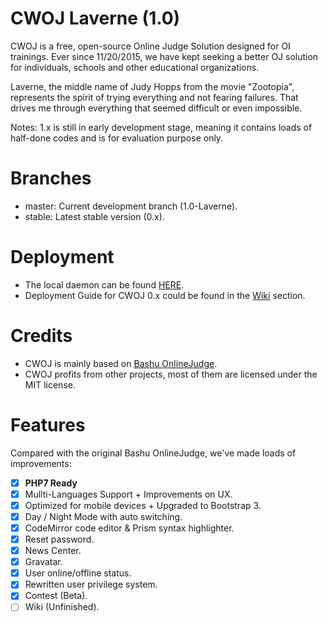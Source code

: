 # CWOJ Laverne (1.0)
CWOJ is a free, open-source Online Judge Solution designed for OI trainings. Ever since 11/20/2015, we have kept seeking a better OJ solution for individuals, schools and other educational organizations.

Laverne, the middle name of Judy Hopps from the movie "Zootopia", represents the spirit of trying everything and not fearing failures. That drives me through everything that seemed difficult or even impossible.
     
Notes: 1.x is still in early development stage, meaning it contains loads of half-done codes and is for evaluation purpose only.

# Branches
- master: Current development branch (1.0-Laverne).
- stable: Latest stable version (0.x).

# Deployment
- The local daemon can be found [HERE](https://github.com/CDFLS/cwoj_daemon).
- Deployment Guide for CWOJ 0.x could be found in the [Wiki](https://github.com/CDFLS/CWOJ/wiki) section.

# Credits
- CWOJ is mainly based on [Bashu OnlineJudge](https://github.com/593141477/bashu-onlinejudge).
- CWOJ profits from other projects, most of them are licensed under the MIT license.

# Features
Compared with the original Bashu OnlineJudge, we've made loads of improvements:
- [X] <b>PHP7 Ready</b>
- [X] Mullti-Languages Support + Improvements on UX.
- [X] Optimized for mobile devices + Upgraded to Bootstrap 3.
- [X] Day / Night Mode with auto switching.
- [X] CodeMirror code editor & Prism syntax highlighter.
- [X] Reset password.
- [X] News Center.
- [X] Gravatar.
- [X] User online/offline status.
- [X] Rewritten user privilege system.
- [X] Contest (Beta).
- [ ] Wiki (Unfinished).